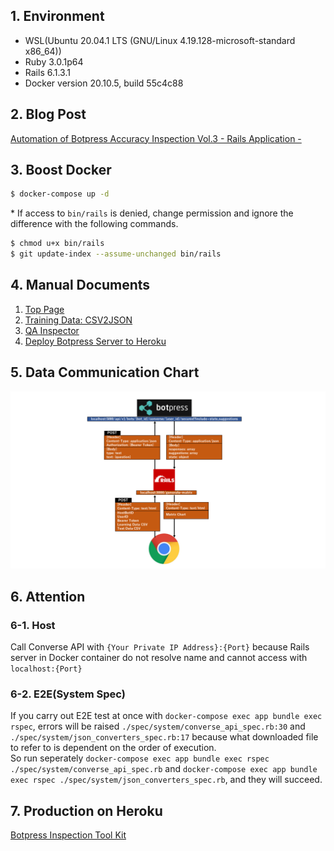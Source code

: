 ## 1. Environment

* WSL(Ubuntu 20.04.1 LTS (GNU/Linux 4.19.128-microsoft-standard x86_64))
* Ruby 3.0.1p64
* Rails 6.1.3.1
* Docker version 20.10.5, build 55c4c88

## 2. Blog Post

[Automation of Botpress Accuracy Inspection Vol.3 - Rails Application -](https://oasist-blog-en.hatenablog.jp/entry/botpress_accuracy_inspection_vol3)

## 3. Boost Docker

```bash
$ docker-compose up -d
```

\* If access to `bin/rails` is denied, change permission and ignore the difference with the following commands.

```bash
$ chmod u+x bin/rails
$ git update-index --assume-unchanged bin/rails
```

## 4. Manual Documents

1. [Top Page](https://github.com/oasis-forever/botpress_inspection_tool_kit_rails/blob/master/docs/01_top.md)
2. [Training Data: CSV2JSON](https://github.com/oasis-forever/botpress_inspection_tool_kit_rails/blob/master/docs/02_json-converter.md)
3. [QA Inspector](https://github.com/oasis-forever/botpress_inspection_tool_kit_rails/blob/master/docs/03_converse-api.md)
4. [Deploy Botpress Server to Heroku](https://github.com/oasis-forever/botpress_inspection_tool_kit_rails/blob/master/docs/04_deploy-botpress-server-to-heroku.md)

## 5. Data Communication Chart

![Data Communication Chart](https://github.com/oasis-forever/botpress_inspection_tool_kit_rails/blob/master/public/data-communication.png)

## 6. Attention

### 6-1. Host

Call Converse API with `{Your Private IP Address}:{Port}` because Rails server in Docker container do not resolve name and cannot access with `localhost:{Port}`

### 6-2. E2E(System Spec)

If you carry out E2E test at once with `docker-compose exec app bundle exec rspec`, errors will be raised `./spec/system/converse_api_spec.rb:30` and `./spec/system/json_converters_spec.rb:17` because what downloaded file to refer to is dependent on the order of execution.  
So run seperately `docker-compose exec app bundle exec rspec ./spec/system/converse_api_spec.rb` and `docker-compose exec app bundle exec rspec ./spec/system/json_converters_spec.rb`, and they will succeed.

## 7. Production on Heroku

[Botpress Inspection Tool Kit](https://oasist-botpress-tool-kit.herokuapp.com/)
